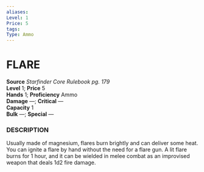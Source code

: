 ```yaml
---
aliases: 
Level: 1
Price: 5
tags: 
Type: Ammo
---
```

# FLARE

**Source** _Starfinder Core Rulebook pg. 179_  
**Level** 1; **Price** 5  
**Hands** 1; **Proficiency** Ammo  
**Damage** —; **Critical** —  
**Capacity** 1  
**Bulk** —; **Special** —

### DESCRIPTION

Usually made of magnesium, flares burn brightly and can deliver some heat. You can ignite a flare by hand without the need for a flare gun. A lit flare burns for 1 hour, and it can be wielded in melee combat as an improvised weapon that deals 1d2 fire damage.